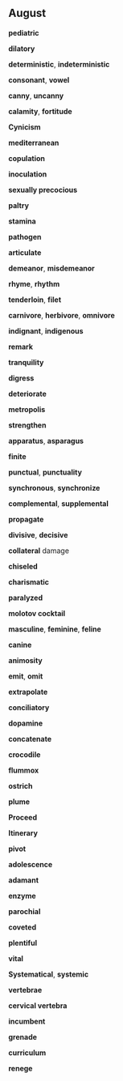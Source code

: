 ## August 

**pediatric** 

**dilatory** 

**deterministic**, **indeterministic**  

**consonant**, **vowel**  

**canny**, **uncanny**

**calamity**, **fortitude**

**Cynicism** 

**mediterranean**  

**copulation**  

**inoculation**  

**sexually precocious**  

**paltry**

**stamina**

**pathogen**

**articulate** 

**demeanor**, **misdemeanor**

**rhyme**, **rhythm**  

**tenderloin**, **filet**  

**carnivore**, **herbivore**, **omnivore**  

**indignant**, **indigenous** 

**remark**

**tranquility**  

**digress**

**deteriorate**  

**metropolis**  

**strengthen**

**apparatus**, **asparagus**  

**finite**  

**punctual**, **punctuality**

**synchronous**, **synchronize**

**complemental**, **supplemental** 

**propagate**

**divisive**, **decisive**  

**collateral** damage 

**chiseled**  

**charismatic**  

**paralyzed**

**molotov cocktail**

**masculine**, **feminine**, **feline**  

**canine**

**animosity**  

**emit**, **omit** 

**extrapolate**  

**conciliatory** 

**dopamine**

**concatenate**  

**crocodile**

**flummox**

**ostrich**

**plume**

**Proceed** 

**Itinerary** 

**pivot**

**adolescence**  

**adamant** 

**enzyme**  

**parochial**  

**coveted**  

**plentiful**

**vital**  

**Systematical**, **systemic** 

**vertebrae**

**cervical vertebra**

**incumbent**  

**grenade**  

**curriculum**  

**renege** 

